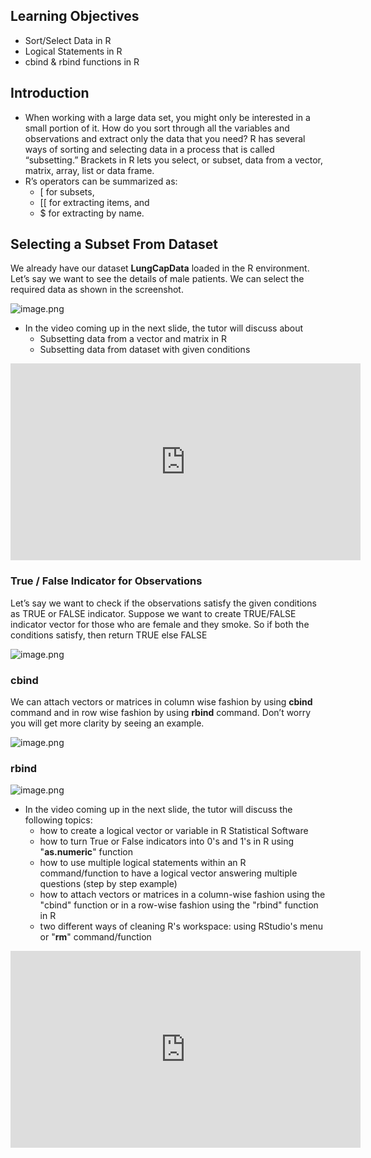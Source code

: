 ## Learning Objectives

* Sort/Select Data in R
* Logical Statements in R
* cbind & rbind functions in R



## Introduction

* When working with a large data set, you might only be interested in a small portion of it. How do you sort through all the variables and observations and extract only the data that you need? R has several ways of sorting and selecting data in a process that is called “subsetting.” Brackets in R lets you select, or subset, data from a vector, matrix, array, list or data frame.
* R’s operators can be summarized as:
  * [ for subsets,
  * [[ for extracting items, and
  * $ for extracting by name.





## Selecting a Subset From Dataset

We already have our dataset **LungCapData** loaded in the R environment. Let’s say we want to see the details of male patients. We can select the required data as shown in the screenshot.






![image.png](https://dphi-live.s3.amazonaws.com/media_uploads/image_c0ac7b027bb041f0896f3b747d0b226b.png)





* In the video coming up in the next slide, the tutor will discuss about
  * Subsetting data from a vector and matrix in R
  * Subsetting data from dataset with given conditions












<iframe width="560" height="315" src="https://www.youtube.com/embed/jGf7WNh-LX8" title="YouTube video player" frameborder="0" allow="accelerometer; autoplay; clipboard-write; encrypted-media; gyroscope; picture-in-picture" allowfullscreen></iframe>









### True / False Indicator for Observations

Let’s say we want to check if the observations satisfy the given conditions as TRUE or FALSE indicator. Suppose we want to create TRUE/FALSE indicator vector for those who are female and they smoke. So if both the conditions satisfy, then return TRUE else FALSE





![image.png](https://dphi-live.s3.amazonaws.com/media_uploads/image_f7585a87f68f46f1a57486a0fc5d7818.png)




### cbind

We can attach vectors or matrices in column wise fashion by using **cbind** command and in row wise fashion by using **rbind** command. Don’t worry you will get more clarity by seeing an example.






![image.png](https://dphi-live.s3.amazonaws.com/media_uploads/image_f48046d78c1343b0916acfc0f65d3520.png)





### rbind







![image.png](https://dphi-live.s3.amazonaws.com/media_uploads/image_244cea02f9274138a7f44ce06a7b6786.png)






* In the video coming up in the next slide, the tutor will discuss the following topics:
  * how to create a logical vector or variable in R Statistical Software
  * how to turn True or False indicators into 0's and 1's in R using "**as.numeric**" function
  * how to use multiple logical statements within an R command/function to have a logical vector answering multiple questions (step by step example)
  * how to attach vectors or matrices in a column-wise fashion using the "cbind" function or in a row-wise fashion using the "rbind" function in R
  * two different ways of cleaning R's workspace: using RStudio's menu or "**rm**" command/function





<iframe width="560" height="315" src="https://www.youtube.com/embed/NFaK1Qn4u3A" title="YouTube video player" frameborder="0" allow="accelerometer; autoplay; clipboard-write; encrypted-media; gyroscope; picture-in-picture" allowfullscreen></iframe>